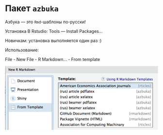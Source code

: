 # Пакет `azbuka`

Азбука — это `Rmd`-шаблоны по-русски!

Установка В Rstudio: Tools — Install Packages...

Новичкам: установка выполняется один раз :)

Использование:

File - New File - R Markdown... - From template

![](README-templates.png)
